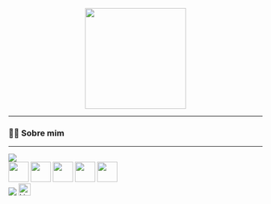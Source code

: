 <p align="center">
  <img src="https://media.giphy.com/media/3oEduSbSGpGaRX2Vri/giphy.gif" width="200"/>
</p>


---

### 👩‍💻 Sobre mim


---

<img src="https://readme-typing-svg.herokuapp.com?color=F7F7F7&size=20&width=380&lines=💻+Programming+Languages" />

<div>
  <img src="https://cdn.jsdelivr.net/gh/devicons/devicon/icons/csharp/csharp-original.svg" width="40"/>
  <img src="https://cdn.jsdelivr.net/gh/devicons/devicon/icons/java/java-original.svg" width="40"/>
  <img src="https://cdn.jsdelivr.net/gh/devicons/devicon/icons/html5/html5-original.svg" width="40"/>
  <img src="https://cdn.jsdelivr.net/gh/devicons/devicon/icons/css3/css3-original.svg" width="40"/>
  <img src="https://cdn.jsdelivr.net/gh/devicons/devicon/icons/javascript/javascript-original.svg" width="40"/>
</div>

<img src="https://readme-typing-svg.herokuapp.com?color=F7F7F7&size=20&width=220&lines=✉️+Contact+Me" />

<a href="https://www.linkedin.com/in/cammilamachado/" target="_blank">
  <img src="https://cdn.jsdelivr.net/gh/devicons/devicon/icons/linkedin/linkedin-original.svg" width="24" alt="LinkedIn" />
</a>



</div>
